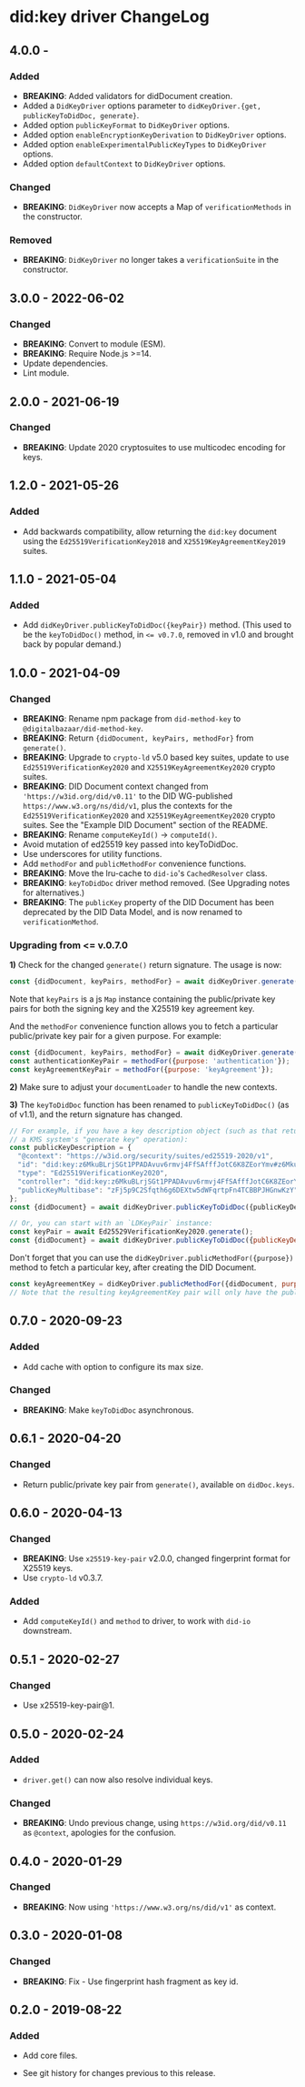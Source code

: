 # did:key driver ChangeLog

## 4.0.0 -

### Added
- **BREAKING**: Added validators for didDocument creation.
- Added a `DidKeyDriver` options parameter to `didKeyDriver.{get, publicKeyToDidDoc, generate}`.
- Added option `publicKeyFormat` to `DidKeyDriver` options.
- Added option `enableEncryptionKeyDerivation` to `DidKeyDriver` options.
- Added option `enableExperimentalPublicKeyTypes` to `DidKeyDriver` options.
- Added option `defaultContext` to `DidKeyDriver` options.

### Changed
- **BREAKING**: `DidKeyDriver` now accepts a Map of `verificationMethods` in the constructor.

### Removed
- **BREAKING**: `DidKeyDriver` no longer takes a `verificationSuite` in the constructor.

## 3.0.0 - 2022-06-02

### Changed
- **BREAKING**: Convert to module (ESM).
- **BREAKING**: Require Node.js >=14.
- Update dependencies.
- Lint module.

## 2.0.0 - 2021-06-19

### Changed
- **BREAKING**: Update 2020 cryptosuites to use multicodec encoding for keys.

## 1.2.0 - 2021-05-26

### Added
- Add backwards compatibility, allow returning the `did:key` document using
  the `Ed25519VerificationKey2018` and `X25519KeyAgreementKey2019` suites.

## 1.1.0 - 2021-05-04

### Added
- Add `didKeyDriver.publicKeyToDidDoc({keyPair})` method. (This used to be
  the `keyToDidDoc()` method, in `<= v0.7.0`, removed in v1.0 and brought back
  by popular demand.)

## 1.0.0 - 2021-04-09

### Changed
- **BREAKING**: Rename npm package from `did-method-key` to
  `@digitalbazaar/did-method-key`.
- **BREAKING**: Return `{didDocument, keyPairs, methodFor}` from `generate()`.
- **BREAKING**: Upgrade to `crypto-ld` v5.0 based key suites, update to use
  `Ed25519VerificationKey2020` and `X25519KeyAgreementKey2020` crypto suites.
- **BREAKING**: DID Document context changed from `'https://w3id.org/did/v0.11'`
  to the DID WG-published `https://www.w3.org/ns/did/v1`, plus the contexts
  for the `Ed25519VerificationKey2020` and `X25519KeyAgreementKey2020` crypto
  suites. See the "Example DID Document" section of the README.
- **BREAKING**: Rename `computeKeyId()` -> `computeId()`.
- Avoid mutation of ed25519 key passed into keyToDidDoc.
- Use underscores for utility functions.
- Add `methodFor` and `publicMethodFor` convenience functions.
- **BREAKING**: Move the lru-cache to `did-io`'s `CachedResolver` class.
- **BREAKING**: `keyToDidDoc` driver method removed. (See Upgrading notes
  for alternatives.)
- **BREAKING**: The `publicKey` property of the DID Document has been deprecated
  by the DID Data Model, and is now renamed to `verificationMethod`.

### Upgrading from <= v.0.7.0

**1)** Check for the changed `generate()` return signature. The usage is now:

```js
const {didDocument, keyPairs, methodFor} = await didKeyDriver.generate();
```

Note that `keyPairs` is a js `Map` instance containing the public/private key
pairs for both the signing key and the X25519 key agreement key.

And the `methodFor` convenience function allows you to fetch a particular
public/private key pair for a given purpose. For example:

```js
const {didDocument, keyPairs, methodFor} = await didKeyDriver.generate();
const authenticationKeyPair = methodFor({purpose: 'authentication'});
const keyAgreementKeyPair = methodFor({purpose: 'keyAgreement'});
```

**2)** Make sure to adjust your `documentLoader` to handle the new contexts.

**3)** The `keyToDidDoc` function has been renamed to `publicKeyToDidDoc()` (as
of v1.1), and the return signature has changed.

```js
// For example, if you have a key description object (such as that returned by
// a KMS system's "generate key" operation):
const publicKeyDescription = {
  "@context": "https://w3id.org/security/suites/ed25519-2020/v1",
  "id": "did:key:z6MkuBLrjSGt1PPADAvuv6rmvj4FfSAfffJotC6K8ZEorYmv#z6MkuBLrjSGt1PPADAvuv6rmvj4FfSAfffJotC6K8ZEorYmv",
  "type": "Ed25519VerificationKey2020",
  "controller": "did:key:z6MkuBLrjSGt1PPADAvuv6rmvj4FfSAfffJotC6K8ZEorYmv",
  "publicKeyMultibase": "zFj5p9C2Sfqth6g6DEXtw5dWFqrtpFn4TCBBPJHGnwKzY"
};
const {didDocument} = await didKeyDriver.publicKeyToDidDoc({publicKeyDescription});

// Or, you can start with an `LDKeyPair` instance:
const keyPair = await Ed25529VerificationKey2020.generate();
const {didDocument} = await didKeyDriver.publicKeyToDidDoc({publicKeyDescription: keyPair});
```

Don't forget that you can use the `didKeyDriver.publicMethodFor({purpose})`
method to fetch a particular key, after creating the DID Document.

```js
const keyAgreementKey = didKeyDriver.publicMethodFor({didDocument, purpose: 'keyAgreement'});
// Note that the resulting keyAgreementKey pair will only have the public key material, not private
```

## 0.7.0 - 2020-09-23

### Added
- Add cache with option to configure its max size.

### Changed
- **BREAKING**: Make `keyToDidDoc` asynchronous.

## 0.6.1 - 2020-04-20

### Changed
- Return public/private key pair from `generate()`, available on `didDoc.keys`.

## 0.6.0 - 2020-04-13

### Changed
- **BREAKING**: Use `x25519-key-pair` v2.0.0, changed fingerprint format
  for X25519 keys.
- Use `crypto-ld` v0.3.7.

### Added
- Add `computeKeyId()` and `method` to driver, to work with `did-io` downstream.

## 0.5.1 - 2020-02-27

### Changed
- Use x25519-key-pair@1.

## 0.5.0 - 2020-02-24

### Added
- `driver.get()` can now also resolve individual keys.

### Changed
- **BREAKING**: Undo previous change, using `https://w3id.org/did/v0.11` as
  `@context`, apologies for the confusion.

## 0.4.0 - 2020-01-29

### Changed
- **BREAKING**: Now using `'https://www.w3.org/ns/did/v1'` as context.

## 0.3.0 - 2020-01-08

### Changed
- **BREAKING**: Fix - Use fingerprint hash fragment as key id.

## 0.2.0 - 2019-08-22

### Added
- Add core files.

- See git history for changes previous to this release.
